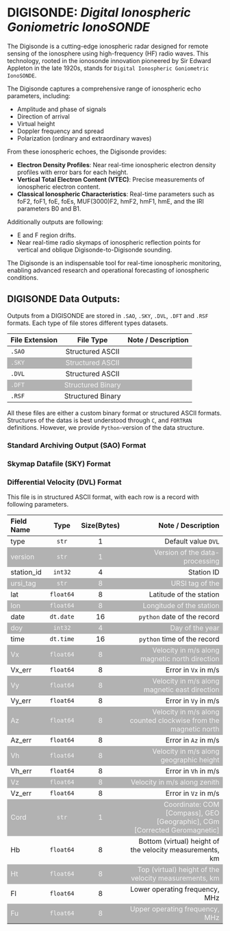 <!-- 
Author(s): Shibaji Chakraborty

Disclaimer:

-->

<style>
tr:nth-child(even) {
  background-color: #b2b2b2!important;
  color: #f4f4f4!important;
}
</style>

# DIGISONDE: _Digital Ionospheric Goniometric IonoSONDE_
The Digisonde is a cutting-edge ionospheric radar designed for remote sensing of the ionosphere using high-frequency (HF) radio waves. This technology, rooted in the ionosonde innovation pioneered by Sir Edward Appleton in the late 1920s, stands for `Digital Ionospheric Goniometric IonoSONDE`.

The Digisonde captures a comprehensive range of ionospheric echo parameters, including:

* Amplitude and phase of signals
* Direction of arrival
* Virtual height
* Doppler frequency and spread
* Polarization (ordinary and extraordinary waves)

From these ionospheric echoes, the Digisonde provides:

* **Electron Density Profiles**: Near real-time ionospheric electron density profiles with error bars for each height.
* **Vertical Total Electron Content (VTEC)**: Precise measurements of ionospheric electron content.
* **Classical Ionospheric Characteristics**: Real-time parameters such as foF2, foF1, foE, foEs, MUF(3000)F2, hmF2, hmF1, hmE, and the IRI parameters B0 and B1.

Additionally outputs are following:

* E and F region drifts. 
* Near real-time radio skymaps of ionospheric reflection points for vertical and oblique Digisonde-to-Digisonde sounding.

The Digisonde is an indispensable tool for real-time ionospheric monitoring, enabling advanced research and operational forecasting of ionospheric conditions.

## DIGISONDE Data Outputs:
Outputs from a DIGISONDE are stored in `.SAO`, `.SKY`, `.DVL`, `.DFT` and `.RSF` formats. Each type of file stores different types datasets.

| File Extension              | File Type     | Note / Description  |
| :---------------- | :------: | ------: |
| `.SAO` | Structured ASCII |  |
| `.SKY` | Structured ASCII |  |
| `.DVL` | Structured ASCII |  |
| `.DFT` | Structured Binary |  |
| `.RSF` | Structured Binary |  |

All these files are either a custom binary format or structured ASCII formats. Structures of the datas is best understood through `C`, and `FORTRAN` definitions. However, we provide `Python`-version of the data structure.

### Standard Archiving Output (SAO) Format

### Skymap Datafile (SKY) Format

### Differential Velocity (DVL) Format
This file is in structured ASCII format, with each row is a record with following parameters.

| Field Name              | Type     | Size(Bytes) | Note / Description  |
| :---------------- | :------: | :------: | ----: |
| type             |  `str`        | 1 | Default value `DVL` |
| version             |  `str`        | 1 | Version of the data-processing |
| station_id       |  `int32`        | 4 | Station ID |
| ursi_tag       |  `str`        | 8 | URSI tag of the  |
| lat       |  `float64`        | 8 | Latitude of the station |
| lon       |  `float64`        | 8 | Longitude of the station |
| date       |  `dt.date`        | 16 | `python` date of the record |
| doy       |  `int32`        | 4 | Day of the year |
| time       |  `dt.time`        | 16 | `python` time of the record |
| Vx       |  `float64`        | 8 | Velocity in m/s along magnetic north direction |
| Vx_err       |  `float64`        | 8 | Error in `Vx` in m/s |
| Vy       |  `float64`        | 8 | Velocity in m/s along magnetic east direction |
| Vy_err       |  `float64`        | 8 | Error in `Vy` in m/s |
| Az       |  `float64`        | 8 | Velocity in m/s along counted clockwise from the magnetic north |
| Az_err       |  `float64`        | 8 | Error in `Az` in m/s |
| Vh       |  `float64`        | 8 | Velocity in m/s along geographic height |
| Vh_err       |  `float64`        | 8 | Error in `Vh` in m/s |
| Vz       |  `float64`        | 8 | Velocity in m/s along zenith |
| Vz_err       |  `float64`        | 8 | Error in `Vz` in m/s |
| Cord       |  `str`        | 1 | Coordinate: COM [Compass], GEO [Geographic], CGm [Corrected Geromagnetic]|
| Hb       |  `float64`        | 8 | Bottom (virtual) height of the velocity measurements, km |
| Ht       |  `float64`        | 8 | Top (virtual) height of the velocity measurements, km |
| Fl       |  `float64`        | 8 | Lower operating frequency, MHz |
| Fu       |  `float64`        | 8 | Upper operating frequency, MHz |